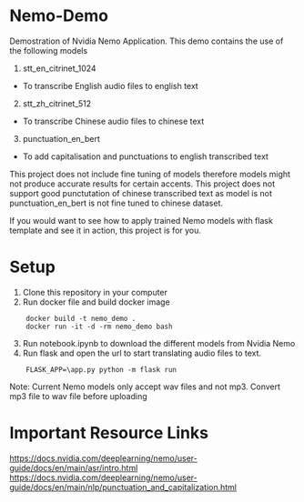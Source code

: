 # Nemo-Demo
 Demostration of Nvidia Nemo Application. This demo contains the use of the following models
 
 1) stt_en_citrinet_1024
 - To transcribe English audio files to english text
 2) stt_zh_citrinet_512
- To transcribe Chinese audio files to chinese text
 3) punctuation_en_bert
- To add capitalisation and punctuations to english transcribed text

This project does not include fine tuning of models therefore models might not produce accurate results for certain accents. This project does not support good punctutation of chinese transcribed text as model is not punctuation_en_bert is not fine tuned to chinese dataset.

If you would want to see how to apply trained Nemo models with flask template and see it in action, this project is for you.

# Setup

1) Clone this repository in your computer
2) Run docker file and build docker image
```
    docker build -t nemo_demo .
    docker run -it -d -rm nemo_demo bash
```
3) Run notebook.ipynb to download the different models from Nvidia Nemo
4) Run flask and open the url to start translating audio files to text.
```
    FLASK_APP=\app.py python -m flask run
```

Note: Current Nemo models only accept wav files and not mp3. Convert mp3 file to wav file before uploading

# Important Resource Links
https://docs.nvidia.com/deeplearning/nemo/user-guide/docs/en/main/asr/intro.html
https://docs.nvidia.com/deeplearning/nemo/user-guide/docs/en/main/nlp/punctuation_and_capitalization.html
